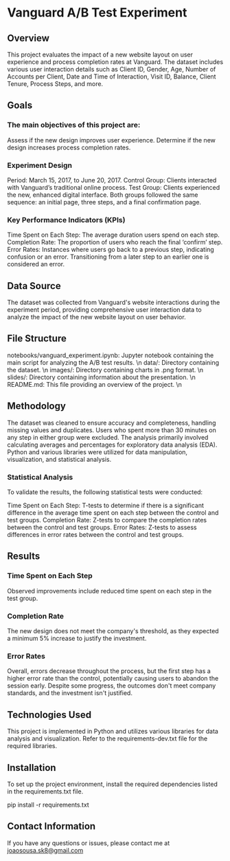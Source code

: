 # Vanguard A/B Test Experiment

## Overview
This project evaluates the impact of a new website layout on user experience and process completion rates at Vanguard. The dataset includes various user interaction details such as Client ID, Gender, Age, Number of Accounts per Client, Date and Time of Interaction, Visit ID, Balance, Client Tenure, Process Steps, and more.

## Goals
### The main objectives of this project are:

Assess if the new design improves user experience.
Determine if the new design increases process completion rates.

### Experiment Design
Period: March 15, 2017, to June 20, 2017.
Control Group: Clients interacted with Vanguard’s traditional online process.
Test Group: Clients experienced the new, enhanced digital interface.
Both groups followed the same sequence: an initial page, three steps, and a final confirmation page.

### Key Performance Indicators (KPIs)
Time Spent on Each Step: The average duration users spend on each step.
Completion Rate: The proportion of users who reach the final ‘confirm’ step.
Error Rates: Instances where users go back to a previous step, indicating confusion or an error. Transitioning from a later step to an earlier one is considered an error.

## Data Source
The dataset was collected from Vanguard's website interactions during the experiment period, providing comprehensive user interaction data to analyze the impact of the new website layout on user behavior.

## File Structure
notebooks/vanguard_experiment.ipynb: Jupyter notebook containing the main script for analyzing the A/B test results. \n
data/: Directory containing the dataset. \n
images/: Directory containing charts in .png format. \n
slides/: Directory containing information about the presentation. \n
README.md: This file providing an overview of the project. \n 

## Methodology
The dataset was cleaned to ensure accuracy and completeness, handling missing values and duplicates. Users who spent more than 30 minutes on any step in either group were excluded. The analysis primarily involved calculating averages and percentages for exploratory data analysis (EDA). Python and various libraries were utilized for data manipulation, visualization, and statistical analysis.

### Statistical Analysis
To validate the results, the following statistical tests were conducted:

Time Spent on Each Step: T-tests to determine if there is a significant difference in the average time spent on each step between the control and test groups.
Completion Rate: Z-tests to compare the completion rates between the control and test groups.
Error Rates: Z-tests to assess differences in error rates between the control and test groups.

## Results
### Time Spent on Each Step
Observed improvements include reduced time spent on each step in the test group.
### Completion Rate
The new design does not meet the company's threshold, as they expected a minimum 5% increase to justify the investment.
### Error Rates
Overall, errors decrease throughout the process, but the first step has a higher error rate than the control, potentially causing users to abandon the session early.
Despite some progress, the outcomes don't meet company standards, and the investment isn't justified.

## Technologies Used
This project is implemented in Python and utilizes various libraries for data analysis and visualization. Refer to the requirements-dev.txt file for the required libraries.

## Installation
To set up the project environment, install the required dependencies listed in the requirements.txt file.

pip install -r requirements.txt

## Contact Information
If you have any questions or issues, please contact me at joaosousa.sk8@gmail.com